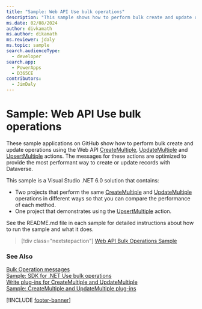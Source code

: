 ```yaml
---
title: "Sample: Web API Use bulk operations" 
description: "This sample shows how to perform bulk create and update operations using the Web API CreateMultiple and UpdateMultiple actions. The messages for these actions are optimized to provide the most performant way to create or update records with Dataverse."
ms.date: 02/08/2024
author: divkamath
ms.author: dikamath
ms.reviewer: jdaly
ms.topic: sample
search.audienceType:
  - developer
search.app:
  - PowerApps
  - D365CE
contributors:
  - JimDaly
---
```


# Sample: Web API Use bulk operations

These sample applications on GitHub show how to perform bulk create and update operations using the Web API [CreateMultiple](xref:Microsoft.Dynamics.CRM.CreateMultiple), [UpdateMultiple](xref:Microsoft.Dynamics.CRM.UpdateMultiple) and [UpsertMultiple](xref:Microsoft.Dynamics.CRM.UpsertMultiple) actions. The messages for these actions are optimized to provide the most performant way to create or update records with Dataverse.

This sample is a Visual Studio .NET 6.0 solution that contains:

- Two projects that perform the same [CreateMultiple](xref:Microsoft.Dynamics.CRM.CreateMultiple) and [UpdateMultiple](xref:Microsoft.Dynamics.CRM.UpdateMultiple) operations in different ways so that you can compare the performance of each method.
- One project that demonstrates using the [UpsertMultiple](xref:Microsoft.Dynamics.CRM.UpsertMultiple) action.

See the README.md file in each sample for detailed instructions about how to run the sample and what it does.

> [!div class="nextstepaction"]
> [Web API Bulk Operations Sample](https://github.com/microsoft/PowerApps-Samples/blob/master/dataverse/webapi/C%23-NETx/BulkOperations/README.md)

### See Also

[Bulk Operation messages](../../bulk-operations.md)   
[Sample: SDK for .NET Use bulk operations](../../org-service/samples/create-update-multiple.md)   
[Write plug-ins for CreateMultiple and UpdateMultiple](../../write-plugin-multiple-operation.md)   
[Sample: CreateMultiple and UpdateMultiple plug-ins](../../org-service/samples/createmultiple-updatemultiple-plugin.md)

[!INCLUDE [footer-banner](../../../../includes/footer-banner.md)]
